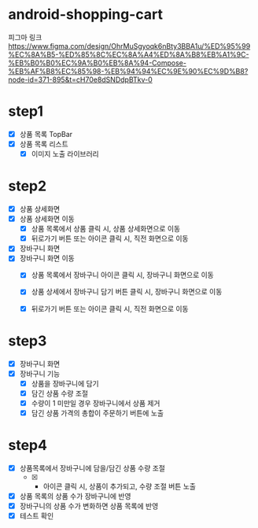 # android-shopping-cart

피그마 링크 https://www.figma.com/design/OhrMuSgyoqk6nBty3BBA1u/%ED%95%99%EC%8A%B5-%ED%85%8C%EC%8A%A4%ED%8A%B8%EB%A1%9C-%EB%B0%B0%EC%9A%B0%EB%8A%94-Compose-%EB%AF%B8%EC%85%98-%EB%94%94%EC%9E%90%EC%9D%B8?node-id=371-895&t=cH70e8dSNDdpBTkv-0

# step1

- [x] 상품 목록 TopBar
- [x] 상품 목록 리스트
  - [x] 이미지 노출 라이브러리

# step2

- [x] 상품 상세화면
- [x] 상품 상세화면 이동
  - [x] 상품 목록에서 상품 클릭 시, 상품 상세화면으로 이동
  - [x] 뒤로가기 버튼 또는 아이콘 클릭 시, 직전 화면으로 이동
- [x] 장바구니 화면
- [x] 장바구니 화면 이동
  - [x] 상품 목록에서 장바구니 아이콘 클릭 시, 장바구니 화면으로 이동
  - [x] 상품 상세에서 장바구니 담기 버튼 클릭 시, 장바구니 화면으로 이동
  - [x] 뒤로가기 버튼 또는 아이콘 클릭 시, 직전 화면으로 이동


# step3

- [x] 장바구니 화면
- [x] 장바구니 기능
  - [x] 상품을 장바구니에 담기
  - [x] 담긴 상품 수량 조절
  - [x] 수량이 1 미만일 경우 장바구니에서 상품 제거
  - [x] 담긴 상품 가격의 총합이 주문하기 버튼에 노출

# step4

- [x] 상품목록에서 장바구니에 담을/담긴 상품 수량 조절
  - [x] + 아이콘 클릭 시, 상품이 추가되고, 수량 조절 버튼 노출
- [x] 상품 목록의 상품 수가 장바구니에 반영
- [x] 장바구니의 상품 수가 변화하면 상품 목록에 반영
- [x] 테스트 확인
